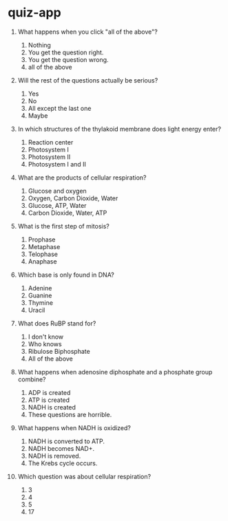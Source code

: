 # quiz-app

1. What happens when you click "all of the above"?
    1. Nothing
    2. You get the question right.
    3. You get the question wrong.
    4. all of the above
  
2. Will the rest of the questions actually be serious?
    1. Yes
    2. No
    3. All except the last one
    4. Maybe
 
3. In which structures of the thylakoid membrane does light energy enter?
    1. Reaction center
    2. Photosystem I
    3. Photosystem II
    4. Photosystem I and II
  
4. What are the products of cellular respiration?
    1. Glucose and oxygen
    2. Oxygen, Carbon Dioxide, Water
    3. Glucose, ATP, Water
    4. Carbon Dioxide, Water, ATP
  
5. What is the first step of mitosis?
    1. Prophase
    2. Metaphase
    3. Telophase
    4. Anaphase
  
6. Which base is only found in DNA?
    1. Adenine
    2. Guanine
    3. Thymine
    4. Uracil
  
7. What does RuBP stand for?
    1. I don't know
    2. Who knows
    3. Ribulose Biphosphate
    4. All of the above
  
8. What happens when adenosine diphosphate and a phosphate group combine?
    1. ADP is created
    2. ATP is created
    3. NADH is created
    4. These questions are horrible.
  
9. What happens when NADH is oxidized?
    1. NADH is converted to ATP.
    2. NADH becomes NAD+.
    3. NADH is removed.
    4. The Krebs cycle occurs.
  
10. Which question was about cellular respiration?
    1. 3
    2. 4
    3. 5
    4. 17
  
